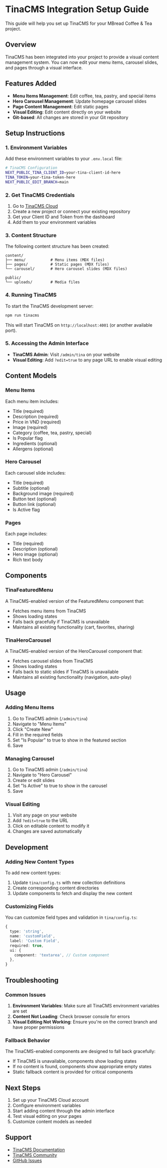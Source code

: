 # TinaCMS Integration Setup Guide

This guide will help you set up TinaCMS for your MBread Coffee & Tea project.

## Overview

TinaCMS has been integrated into your project to provide a visual content management system. You can now edit your menu items, carousel slides, and pages through a visual interface.

## Features Added

- **Menu Items Management**: Edit coffee, tea, pastry, and special items
- **Hero Carousel Management**: Update homepage carousel slides
- **Page Content Management**: Edit static pages
- **Visual Editing**: Edit content directly on your website
- **Git-based**: All changes are stored in your Git repository

## Setup Instructions

### 1. Environment Variables

Add these environment variables to your `.env.local` file:

```bash
# TinaCMS Configuration
NEXT_PUBLIC_TINA_CLIENT_ID=your-tina-client-id-here
TINA_TOKEN=your-tina-token-here
NEXT_PUBLIC_EDIT_BRANCH=main
```

### 2. Get TinaCMS Credentials

1. Go to [TinaCMS Cloud](https://tina.io/)
2. Create a new project or connect your existing repository
3. Get your Client ID and Token from the dashboard
4. Add them to your environment variables

### 3. Content Structure

The following content structure has been created:

```
content/
├── menu/           # Menu items (MDX files)
├── pages/          # Static pages (MDX files)
└── carousel/       # Hero carousel slides (MDX files)

public/
└── uploads/        # Media files
```

### 4. Running TinaCMS

To start the TinaCMS development server:

```bash
npm run tinacms
```

This will start TinaCMS on `http://localhost:4001` (or another available port).

### 5. Accessing the Admin Interface

- **TinaCMS Admin**: Visit `/admin/tina` on your website
- **Visual Editing**: Add `?edit=true` to any page URL to enable visual editing

## Content Models

### Menu Items

Each menu item includes:
- Title (required)
- Description (required)
- Price in VND (required)
- Image (required)
- Category (coffee, tea, pastry, special)
- Is Popular flag
- Ingredients (optional)
- Allergens (optional)

### Hero Carousel

Each carousel slide includes:
- Title (required)
- Subtitle (optional)
- Background image (required)
- Button text (optional)
- Button link (optional)
- Is Active flag

### Pages

Each page includes:
- Title (required)
- Description (optional)
- Hero image (optional)
- Rich text body

## Components

### TinaFeaturedMenu

A TinaCMS-enabled version of the FeaturedMenu component that:
- Fetches menu items from TinaCMS
- Shows loading states
- Falls back gracefully if TinaCMS is unavailable
- Maintains all existing functionality (cart, favorites, sharing)

### TinaHeroCarousel

A TinaCMS-enabled version of the HeroCarousel component that:
- Fetches carousel slides from TinaCMS
- Shows loading states
- Falls back to static slides if TinaCMS is unavailable
- Maintains all existing functionality (navigation, auto-play)

## Usage

### Adding Menu Items

1. Go to TinaCMS admin (`/admin/tina`)
2. Navigate to "Menu Items"
3. Click "Create New"
4. Fill in the required fields
5. Set "Is Popular" to true to show in the featured section
6. Save

### Managing Carousel

1. Go to TinaCMS admin (`/admin/tina`)
2. Navigate to "Hero Carousel"
3. Create or edit slides
4. Set "Is Active" to true to show in the carousel
5. Save

### Visual Editing

1. Visit any page on your website
2. Add `?edit=true` to the URL
3. Click on editable content to modify it
4. Changes are saved automatically

## Development

### Adding New Content Types

To add new content types:

1. Update `tina/config.ts` with new collection definitions
2. Create corresponding content directories
3. Update components to fetch and display the new content

### Customizing Fields

You can customize field types and validation in `tina/config.ts`:

```typescript
{
  type: 'string',
  name: 'customField',
  label: 'Custom Field',
  required: true,
  ui: {
    component: 'textarea', // Custom component
  },
}
```

## Troubleshooting

### Common Issues

1. **Environment Variables**: Make sure all TinaCMS environment variables are set
2. **Content Not Loading**: Check browser console for errors
3. **Visual Editing Not Working**: Ensure you're on the correct branch and have proper permissions

### Fallback Behavior

The TinaCMS-enabled components are designed to fall back gracefully:
- If TinaCMS is unavailable, components show loading states
- If no content is found, components show appropriate empty states
- Static fallback content is provided for critical components

## Next Steps

1. Set up your TinaCMS Cloud account
2. Configure environment variables
3. Start adding content through the admin interface
4. Test visual editing on your pages
5. Customize content models as needed

## Support

- [TinaCMS Documentation](https://tina.io/docs/)
- [TinaCMS Community](https://tina.io/community/)
- [GitHub Issues](https://github.com/tinacms/tinacms/issues)
